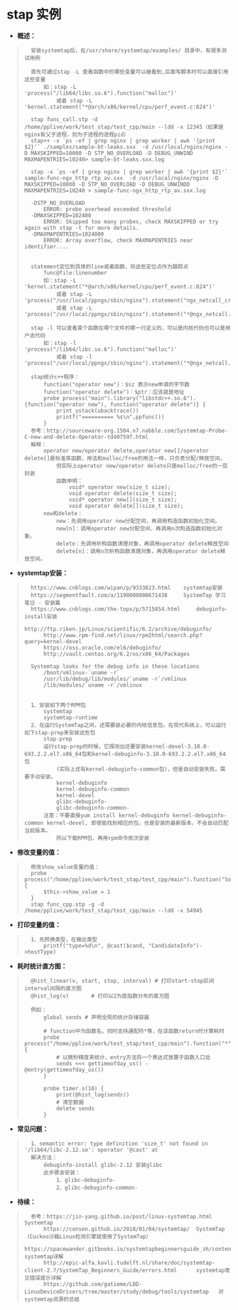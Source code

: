 # stap 实例
- **概述：**
>       安装systemtap后，在/usr/share/systemtap/examples/ 目录中，有很多测试用例
>
>       首先可通过stap -L 查看函数中的哪些变量可以被看到,后面写脚本时可以直接引用这些变量
>           如：stap -L 'process("/lib64/libc.so.6").function("malloc")'
>               或者 stap -L 'kernel.statement("*@arch/x86/kernel/cpu/perf_event.c:824")'
>
>       stap func_call.stp -d /home/pplive/work/test_stap/test_cpp/main --ldd -x 12345（如果是nginx有父子进程，则为子进程的进程pid）
>       stap++ -x `ps -ef | grep nginx | grep worker | awk '{print $2}'` ./samples/sample-bt-leaks.sxx  -d /usr/local/nginx/nginx -D MAXSKIPPED=10000 -D STP_NO_OVERLOAD -D DEBUG_UNWIND MAXMAPENTRIES=10240> sample-bt-leaks.sxx.log
>
>       stap -x `ps -ef | grep nginx | grep worker | awk '{print $2}'` sample-func-ngx_http_rtp_av.sxx  -d /usr/local/nginx/nginx -D MAXSKIPPED=10000 -D STP_NO_OVERLOAD -D DEBUG_UNWINDD MAXMAPENTRIES=10240 > sample-func-ngx_http_rtp_av.sxx.log
>
>       -DSTP_NO_OVERLOAD
>           ERROR: probe overhead exceeded threshold
>       -DMAXSKIPPED=102400
>           ERROR: Skipped too many probes, check MAXSKIPPED or try again with stap -t for more details.
>       -DMAXMAPENTRIES=1024000
>           ERROR: Array overflow, check MAXMAPENTRIES near identifier....
>
>
>       statement定位到具体的line或者函数，将这些定位点作为跟踪点
>           func@file:linenumber
>           如：stap -L 'kernel.statement("*@arch/x86/kernel/cpu/perf_event.c:824")'
>               或者 stap -L 'process("/usr/local/ppngx/sbin/nginx").statement("ngx_netcall_create_ctx")'
>               或者 stap -L 'process("/usr/local/ppngx/sbin/nginx").statement("*@ngx_netcall.c:99")'
>
>       stap -l 可以查看某个函数在哪个文件的哪一行定义的，可以是内核代码也可以是用户态代码
>           如：stap -l 'process("/lib64/libc.so.6").function("malloc")'
>               或者 stap -l 'process("/usr/local/ppngx/sbin/nginx").statement("*@ngx_netcall.c:99")'
>
>       stap统计c++程序：
>           function("operator new")：$sz 表示new申请的字节数
>           function("operator delete")：$ptr：应该就是地址
>           probe process("main").library("libstdc++.so.6").{function("operator new"), function("operator delete")} {
>               print_ustack(ubacktrace())
>               printf("========== %s\n",ppfunc())
>           }
>       参考：http://sourceware-org.1504.n7.nabble.com/Systemtap-Probe-C-new-and-delete-Operator-td407597.html
>       解释：
>           operator new/operator delete,operator new[]/operator delete[]是标准库函数，用法和malloc/free的用法一样，只负责分配/释放空间，
>               但实际上operator new/operator delete只是malloc/free的一层封装
>               函数申明：
>                   void* operator new(size_t size);
>                   void operator delete(size_t size);
>                   void* operator new[](size_t size);
>                   void operator delete[](size_t size);
>           new和delete：
>               new：先调用operator new分配空间，再调用构造函数初始化空间。
>               new[n]：调用operator new分配空间，再调用n次构造函数初始化对象。
>               delete：先调用析构函数清理对象，再调用operator delete释放空间
>               delete[n]：调用n次析构函数清理对象，再调用operator delete释放空间。
>

- **systemtap安装：**
>       https://www.cnblogs.com/wipan/p/9333623.html    systemtap安装
>       https://segmentfault.com/a/1190000000671438     SystemTap 学习笔记 - 安装篇
>       https://www.cnblogs.com/the-tops/p/5715854.html     debuginfo-install安装
>           http://ftp.riken.jp/Linux/scientific/6.2/archive/debuginfo/
>           http://www.rpm-find.net/linux/rpm2html/search.php?query=kernel-devel
>           https://oss.oracle.com/el6/debuginfo/
>           http://vault.centos.org/6.2/os/x86_64/Packages
>
>       Systemtap looks for the debug info in these locations
>           /boot/vmlinux-`uname -r`
>           /usr/lib/debug/lib/modules/`uname -r`/vmlinux
>           /lib/modules/`uname -r`/vmlinux
>
>
>       1、安装如下两个RPM包
>           systemtap
>           systemtap-runtime
>       2、在运行SystemTap之间，还需要装必要的内核信息包。在现代系统上，可以运行如下stap-prep来安装这些包
>           stap-prep
>           运行stap-prep的时候，它探测出还要安装kernel-devel-3.10.0-693.2.2.el7.x86_64包和kernel-debuginfo-3.10.0-693.2.2.el7.x86_64包
>               (实际上还有kernel-debuginfo-common包)，但是自动安装失败。需要手动安装。
>               kernel-debuginfo
>               kernel-debuginfo-common
>               kernel-devel
>               glibc-debuginfo-
>               glibc-debuginfo-common-
>           注意：不要直接yum install kernel-debuginfo kernel-debuginfo-common kernel-devel, 即使能找到相应的包，也是安装的最新版本，不会自动匹配当前版本。
>               所以下载RPM包，再用rpm命令依次安装
>
>

- **修改变量的值：**
>       修改show_value变量的值：
>       probe process("/home/pplive/work/test_stap/test_cpp/main").function("Solution::show") {
>           $this->show_value = 1
>       }
>       stap func_cpp.stp -g -d /home/pplive/work/test_stap/test_cpp/main --ldd -x 54945
>

- **打印变量的值：**
>       1、先转换类型，在输出类型
>           printf("type=%d\n", @cast($cand, "CandidateInfo")->hostType)
>
>
>
>
>

- **耗时统计直方图：**
>       @hist_linear(v, start, stop, interval) # 打印start-stop区间interval间隔的直方图
>       @hist_log(v)       # 打印以2为底指数分布的直方图
>
>       例如：
>           global sends # 声明全局的统计存储容器
>
>           # function中为函数名，同时支持通配符*等，在该函数return时计算耗时
>           probe process("/home/pplive/work/test_stap/test_cpp/main").function("*").return {
>               # 以微秒精度来统计，entry方法将一个表达式放置于函数入口处
>               sends <<< gettimeofday_us() - @entry(gettimeofday_us())
>           }
>
>           probe timer.s(10) {
>               print(@hist_log(sends))
>               # 清空数据
>               delete sends
>           }
>
>

- **常见问题：**
>       1、semantic error: type definition 'size_t' not found in '/lib64/libc-2.12.so': operator '@cast' at
>       解决方法：
>           debuginfo-install glibc-2.12 安装glibc
>           此步骤会安装：
>               1、glibc-debuginfo-
>               2、glibc-debuginfo-common-
>
>
>
>
>
>
>
>
>
>
>


- **待续：**
>       参考：https://jin-yang.github.io/post/linux-systemtap.html     Systemtap
>           https://consen.github.io/2018/01/04/systemtap/  SystemTap（Cuckoo沙箱Linux检测引擎就使用了SystemTap）
>           https://spacewander.gitbooks.io/systemtapbeginnersguide_zh/content/6_1_ParseAndSemanticErrors.html  systemtap详解
>           http://epic-alfa.kavli.tudelft.nl/share/doc/systemtap-client-2.7/SystemTap_Beginners_Guide/errors.html      systemtap常见错误提示详解
>           https://github.com/gatieme/LDD-LinuxDeviceDrivers/tree/master/study/debug/tools/systemtap   对systemtap资源的总结
>
>
>
>
>
>
>
>
>
>
>
>
